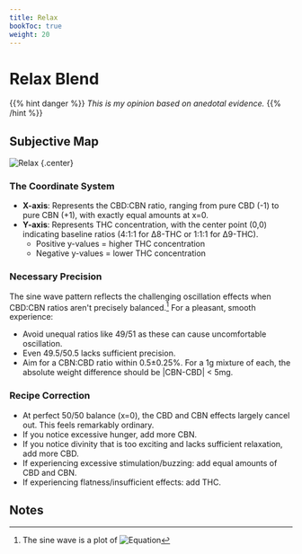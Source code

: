 ```yaml
---
title: Relax
bookToc: true
weight: 20
---
```


# Relax Blend

{{% hint danger %}}
*This is my opinion based on anedotal evidence.*
{{% /hint %}}

## Subjective Map

![Relax](relax.svg)
{.center}

### The Coordinate System
- **X-axis**: Represents the CBD:CBN ratio, ranging from pure CBD (-1) to pure CBN (+1), with exactly equal amounts at x=0.
- **Y-axis**: Represents THC concentration, with the center point (0,0) indicating baseline ratios (4:1:1 for Δ8-THC or 1:1:1 for Δ9-THC).
  - Positive y-values = higher THC concentration
  - Negative y-values = lower THC concentration

### Necessary Precision
The sine wave pattern reflects the challenging oscillation effects when CBD:CBN ratios aren't precisely balanced.[^formula] For a pleasant, smooth experience:
- Avoid unequal ratios like 49/51 as these can cause uncomfortable oscillation.
- Even 49.5/50.5 lacks sufficient precision.
- Aim for a CBN:CBD ratio within 0.5±0.25%. For a 1g mixture of each, the absolute weight difference should be \|CBN-CBD\| < 5mg.

### Recipe Correction
- At perfect 50/50 balance (x=0), the CBD and CBN effects largely cancel out. This feels remarkably ordinary.
- If you notice excessive hunger, add more CBN.
- If you notice divinity that is too exciting and lacks sufficient relaxation, add more CBD.
- If experiencing excessive stimulation/buzzing: add equal amounts of CBD and CBN.
- If experiencing flatness/insufficient effects: add THC.

## Notes

[^formula]: The sine wave is a plot of ![Equation](eqn.webp)
